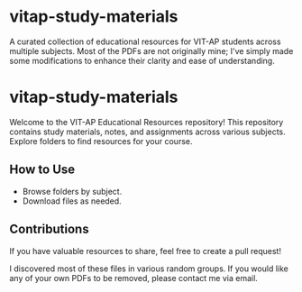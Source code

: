 # vitap-study-materials
A curated collection of educational resources for VIT-AP students across multiple subjects.
Most of the PDFs are not originally mine; I've simply made some modifications to enhance their clarity and ease of understanding.

# vitap-study-materials
Welcome to the VIT-AP Educational Resources repository! This repository contains study materials, notes, and assignments across various subjects. Explore folders to find resources for your course.

## How to Use
- Browse folders by subject.
- Download files as needed.

## Contributions
If you have valuable resources to share, feel free to create a pull request!

I discovered most of these files in various random groups. If you would like any of your own PDFs to be removed, please contact me via email.
